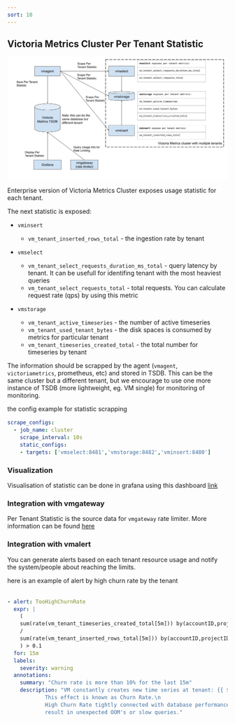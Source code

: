 ```yaml
---
sort: 10
---
```


## Victoria Metrics Cluster Per Tenant Statistic

<img alt="cluster-per-tenant-stat" src="per-tenant-stats.jpg">

Enterprise version of Victoria Metrics Cluster exposes usage statistic for each tenant.

The next statistic is exposed:

- `vminsert`

    * `vm_tenant_inserted_rows_total` -  the ingestion rate by tenant
- `vmselect`

    * `vm_tenant_select_requests_duration_ms_total` -  query latency by tenant. It can be usefull for identifing tenant with the most heaviest queries
    * `vm_tenant_select_requests_total` - total requests. You can calculate request rate (qps) by using this metric

- `vmstorage`
    * `vm_tenant_active_timeseries`  - the number of active timeseries
    * `vm_tenant_used_tenant_bytes` - the disk spaces is consumed by metrics for particular tenant
    * `vm_tenant_timeseries_created_total` - the total number for timeseries by tenant


The information should be scrapped by the agent (`vmagent`, `victoriametrics`, prometheus, etc) and stored in TSDB. This can be the same cluster but a different tenant, but we encourage to use one more instance of TSDB (more lightweight, eg. VM single) for monitoring of monitoring.

the config example for statistic scrapping

```yaml
scrape_configs:
  - job_name: cluster
    scrape_interval: 10s
    static_configs:
    - targets: ['vmselect:8481','vmstorage:8482','vminsert:8480']
```

### Visualization

Visualisation of statistic can be done in grafana using this dashboard [link](https://github.com/VictoriaMetrics/VictoriaMetrics/tree/cluster/dashboards/clusterbytenant.json)


### Integration with vmgateway

Per Tenant Statistic is the source data for `vmgateway` rate limiter. More information can be found [here](https://victoriametrics.github.io/vmgateway.html)

### Integration with vmalert

You can generate alerts based on each tenant resource usage and notify the system/people about reaching the limits.

here is an example of alert by high churn rate by the tenant

```yaml

- alert: TooHighChurnRate
  expr: |
    (
    sum(rate(vm_tenant_timeseries_created_total[5m])) by(accountID,projectID)
    /
    sum(rate(vm_tenant_inserted_rows_total[5m])) by(accountID,projectID)
    ) > 0.1
  for: 15m
  labels:
    severity: warning
  annotations:
    summary: "Churn rate is more than 10% for the last 15m"
    description: "VM constantly creates new time series at tenant: {{ $labels.accountID }}:{{ $labels.projectID }}.\n
            This effect is known as Churn Rate.\n
            High Churn Rate tightly connected with database performance and may
            result in unexpected OOM's or slow queries."
```
